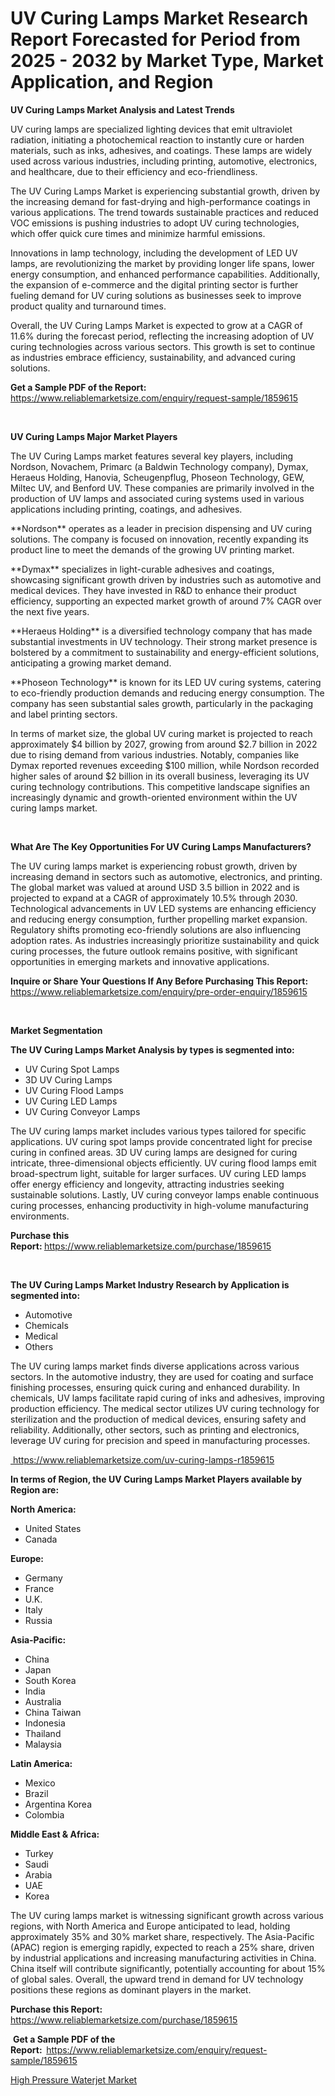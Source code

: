 <p><h1>UV Curing Lamps Market Research Report Forecasted for Period from 2025 -  2032 by Market Type, Market Application, and Region</h1></p><p><strong>UV Curing Lamps Market Analysis and Latest Trends</strong></p>
<p><p>UV curing lamps are specialized lighting devices that emit ultraviolet radiation, initiating a photochemical reaction to instantly cure or harden materials, such as inks, adhesives, and coatings. These lamps are widely used across various industries, including printing, automotive, electronics, and healthcare, due to their efficiency and eco-friendliness.</p><p>The UV Curing Lamps Market is experiencing substantial growth, driven by the increasing demand for fast-drying and high-performance coatings in various applications. The trend towards sustainable practices and reduced VOC emissions is pushing industries to adopt UV curing technologies, which offer quick cure times and minimize harmful emissions.</p><p>Innovations in lamp technology, including the development of LED UV lamps, are revolutionizing the market by providing longer life spans, lower energy consumption, and enhanced performance capabilities. Additionally, the expansion of e-commerce and the digital printing sector is further fueling demand for UV curing solutions as businesses seek to improve product quality and turnaround times.</p><p>Overall, the UV Curing Lamps Market is expected to grow at a CAGR of 11.6% during the forecast period, reflecting the increasing adoption of UV curing technologies across various sectors. This growth is set to continue as industries embrace efficiency, sustainability, and advanced curing solutions.</p></p>
<p><strong>Get a Sample PDF of the Report:&nbsp;</strong> <a href="https://www.reliablemarketsize.com/enquiry/request-sample/1859615?utm_campaign=3248&utm_medium=2&utm_source=Github&utm_content=ia&utm_term=08042025&utm_id=uv-curing-lamps">https://www.reliablemarketsize.com/enquiry/request-sample/1859615</a></p>
<p>&nbsp;</p>
<p><strong>UV Curing Lamps Major Market Players</strong></p>
<p><p>The UV Curing Lamps market features several key players, including Nordson, Novachem, Primarc (a Baldwin Technology company), Dymax, Heraeus Holding, Hanovia, Scheugenpflug, Phoseon Technology, GEW, Miltec UV, and Benford UV. These companies are primarily involved in the production of UV lamps and associated curing systems used in various applications including printing, coatings, and adhesives.</p><p>**Nordson** operates as a leader in precision dispensing and UV curing solutions. The company is focused on innovation, recently expanding its product line to meet the demands of the growing UV printing market.</p><p>**Dymax** specializes in light-curable adhesives and coatings, showcasing significant growth driven by industries such as automotive and medical devices. They have invested in R&D to enhance their product efficiency, supporting an expected market growth of around 7% CAGR over the next five years.</p><p>**Heraeus Holding** is a diversified technology company that has made substantial investments in UV technology. Their strong market presence is bolstered by a commitment to sustainability and energy-efficient solutions, anticipating a growing market demand.</p><p>**Phoseon Technology** is known for its LED UV curing systems, catering to eco-friendly production demands and reducing energy consumption. The company has seen substantial sales growth, particularly in the packaging and label printing sectors.</p><p>In terms of market size, the global UV curing market is projected to reach approximately $4 billion by 2027, growing from around $2.7 billion in 2022 due to rising demand from various industries. Notably, companies like Dymax reported revenues exceeding $100 million, while Nordson recorded higher sales of around $2 billion in its overall business, leveraging its UV curing technology contributions. This competitive landscape signifies an increasingly dynamic and growth-oriented environment within the UV curing lamps market.</p></p>
<p>&nbsp;</p>
<p><strong>What Are The Key Opportunities For UV Curing Lamps Manufacturers?</strong></p>
<p><p>The UV curing lamps market is experiencing robust growth, driven by increasing demand in sectors such as automotive, electronics, and printing. The global market was valued at around USD 3.5 billion in 2022 and is projected to expand at a CAGR of approximately 10.5% through 2030. Technological advancements in UV LED systems are enhancing efficiency and reducing energy consumption, further propelling market expansion. Regulatory shifts promoting eco-friendly solutions are also influencing adoption rates. As industries increasingly prioritize sustainability and quick curing processes, the future outlook remains positive, with significant opportunities in emerging markets and innovative applications.</p></p>
<p><strong>Inquire or Share Your Questions If Any Before Purchasing This Report:</strong> <a href="https://www.reliablemarketsize.com/enquiry/pre-order-enquiry/1859615?utm_campaign=3248&utm_medium=2&utm_source=Github&utm_content=ia&utm_term=08042025&utm_id=uv-curing-lamps">https://www.reliablemarketsize.com/enquiry/pre-order-enquiry/1859615</a></p>
<p>&nbsp;</p>
<p><strong>Market Segmentation</strong></p>
<p><strong>The UV Curing Lamps Market Analysis by types is segmented into:</strong></p>
<p><ul><li>UV Curing Spot Lamps</li><li>3D UV Curing Lamps</li><li>UV Curing Flood Lamps</li><li>UV Curing LED Lamps</li><li>UV Curing Conveyor Lamps</li></ul></p>
<p><p>The UV curing lamps market includes various types tailored for specific applications. UV curing spot lamps provide concentrated light for precise curing in confined areas. 3D UV curing lamps are designed for curing intricate, three-dimensional objects efficiently. UV curing flood lamps emit broad-spectrum light, suitable for larger surfaces. UV curing LED lamps offer energy efficiency and longevity, attracting industries seeking sustainable solutions. Lastly, UV curing conveyor lamps enable continuous curing processes, enhancing productivity in high-volume manufacturing environments.</p></p>
<p><strong>Purchase this Report:&nbsp;</strong><a href="https://www.reliablemarketsize.com/purchase/1859615?utm_campaign=3248&utm_medium=2&utm_source=Github&utm_content=ia&utm_term=08042025&utm_id=uv-curing-lamps">https://www.reliablemarketsize.com/purchase/1859615</a></p>
<p>&nbsp;</p>
<p><strong>The UV Curing Lamps Market Industry Research by Application is segmented into:</strong></p>
<p><ul><li>Automotive</li><li>Chemicals</li><li>Medical</li><li>Others</li></ul></p>
<p><p>The UV curing lamps market finds diverse applications across various sectors. In the automotive industry, they are used for coating and surface finishing processes, ensuring quick curing and enhanced durability. In chemicals, UV lamps facilitate rapid curing of inks and adhesives, improving production efficiency. The medical sector utilizes UV curing technology for sterilization and the production of medical devices, ensuring safety and reliability. Additionally, other sectors, such as printing and electronics, leverage UV curing for precision and speed in manufacturing processes.</p></p>
<p><a href="https://www.reliablemarketsize.com/uv-curing-lamps-r1859615?utm_campaign=3248&utm_medium=2&utm_source=Github&utm_content=ia&utm_term=08042025&utm_id=uv-curing-lamps">&nbsp;https://www.reliablemarketsize.com/uv-curing-lamps-r1859615</a></p>
<p><strong>In terms of Region, the UV Curing Lamps Market Players available by Region are:</strong></p>
<p>
    <p> <strong> North America: </strong>
        <ul>
            <li>United States</li>
            <li>Canada</li>
        </ul>
        </p> 
    <p> <strong> Europe: </strong>
        <ul>
            <li>Germany</li>
            <li>France</li>
            <li>U.K.</li>
            <li>Italy</li>
            <li>Russia</li>
        </ul>
        </p> 
    <p> <strong> Asia-Pacific: </strong>
        <ul>
            <li>China</li>
            <li>Japan</li>
            <li>South Korea</li>
            <li>India</li>
            <li>Australia</li>
            <li>China Taiwan</li>
            <li>Indonesia</li>
            <li>Thailand</li>
            <li>Malaysia</li>
        </ul>
        </p> 
    <p> <strong> Latin America: </strong>
        <ul>
            <li>Mexico</li>
            <li>Brazil</li>
            <li>Argentina Korea</li>
            <li>Colombia</li>
        </ul>
        </p> 
    <p> <strong> Middle East & Africa: </strong>
        <ul>
            <li>Turkey</li>
            <li>Saudi</li>
            <li>Arabia</li>
            <li>UAE</li>
            <li>Korea</li>
        </ul>
    </p>
    </p>
<p><p>The UV curing lamps market is witnessing significant growth across various regions, with North America and Europe anticipated to lead, holding approximately 35% and 30% market share, respectively. The Asia-Pacific (APAC) region is emerging rapidly, expected to reach a 25% share, driven by industrial applications and increasing manufacturing activities in China. China itself will contribute significantly, potentially accounting for about 15% of global sales. Overall, the upward trend in demand for UV technology positions these regions as dominant players in the market.</p></p>
<p><strong>Purchase this Report: </strong><a href="https://www.reliablemarketsize.com/purchase/1859615?utm_campaign=3248&utm_medium=2&utm_source=Github&utm_content=ia&utm_term=08042025&utm_id=uv-curing-lamps">https://www.reliablemarketsize.com/purchase/1859615</a></p>
<p>&nbsp;<strong>Get a Sample PDF of the Report:&nbsp;&nbsp;</strong><a href="https://www.reliablemarketsize.com/enquiry/request-sample/1859615?utm_campaign=3248&utm_medium=2&utm_source=Github&utm_content=ia&utm_term=08042025&utm_id=uv-curing-lamps">https://www.reliablemarketsize.com/enquiry/request-sample/1859615</a></p>
<p><strong></strong></p>
<p><p><a href="https://github.com/rianttegang/Market-Research-Report-List-1/blob/main/high-pressure-waterjet-market.md?utm_campaign=3248&utm_medium=2&utm_source=Github&utm_content=ia&utm_term=08042025&utm_id=uv-curing-lamps">High Pressure Waterjet Market</a></p></p>